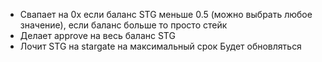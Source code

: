 - Свапает на 0x если баланс STG меньше 0.5 (можно выбрать любое значение), если баланс больше то просто стейк
- Делает approve на весь баланс STG
- Лочит STG на stargate на максимальный срок
Будет обновляться
